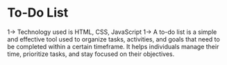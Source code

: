 # To-Do List 
1-> Technology used is HTML, CSS, JavaScript
1-> A to-do list is a simple and effective tool used to organize tasks, activities, and goals that need to be completed within a certain timeframe. It helps individuals manage their time, prioritize tasks, and stay focused on their objectives. 
  
